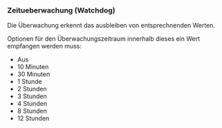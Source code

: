 ﻿### Zeitueberwachung (Watchdog)

Die Überwachung erkennt das ausbleiben von entsprechnenden Werten.

Optionen für den Überwachungszeitraum innerhalb dieses ein Wert empfangen werden muss:

- Aus
- 10 Minuten
- 30 Minuten
- 1 Stunde
- 2 Stunden
- 3 Stunden
- 4 Stunden
- 8 Stunden
- 12 Stunden

